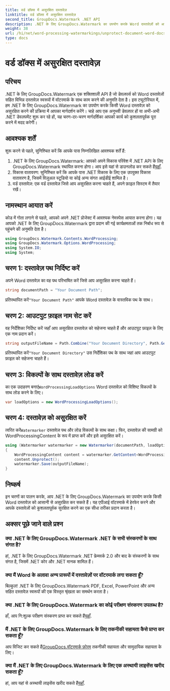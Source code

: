 ```yaml
---
title: वर्ड डॉक्स में असुरक्षित दस्तावेज़
linktitle: वर्ड डॉक्स में असुरक्षित दस्तावेज़
second_title: GroupDocs.Watermark .NET API
description: .NET के लिए GroupDocs.Watermark का उपयोग करके Word दस्तावेज़ों को आसानी से असुरक्षित करना सीखें। हमारे चरण-दर-चरण मार्गदर्शिका का पालन करें.
weight: 38
url: /hi/net/word-processing-watermarkings/unprotect-document-word-docs/
type: docs
---
```

# वर्ड डॉक्स में असुरक्षित दस्तावेज़

## परिचय
.NET के लिए GroupDocs.Watermark एक शक्तिशाली API है जो डेवलपर्स को Word दस्तावेज़ों सहित विभिन्न दस्तावेज़ स्वरूपों में वॉटरमार्क के साथ काम करने की अनुमति देता है। इस ट्यूटोरियल में, हम .NET के लिए GroupDocs.Watermark का उपयोग करके किसी Word दस्तावेज़ को असुरक्षित करने की प्रक्रिया में आपका मार्गदर्शन करेंगे। चाहे आप एक अनुभवी डेवलपर हों या अभी-अभी .NET डेवलपमेंट शुरू कर रहे हों, यह चरण-दर-चरण मार्गदर्शिका आपको कार्य को कुशलतापूर्वक पूरा करने में मदद करेगी।
## आवश्यक शर्तें
शुरू करने से पहले, सुनिश्चित करें कि आपके पास निम्नलिखित आवश्यक शर्तें हैं:
1.  .NET के लिए GroupDocs.Watermark: आपको अपने विकास परिवेश में .NET API के लिए GroupDocs.Watermark स्थापित करना होगा। आप इसे यहां से डाउनलोड कर सकते हैं[यहाँ](https://releases.groupdocs.com/Watermark/net/).
2. विकास वातावरण: सुनिश्चित करें कि आपके पास .NET विकास के लिए एक उपयुक्त विकास वातावरण है, जिसमें विज़ुअल स्टूडियो या कोई अन्य संगत आईडीई शामिल है।
3. वर्ड दस्तावेज़: एक वर्ड दस्तावेज़ जिसे आप असुरक्षित करना चाहते हैं, अपने फ़ाइल सिस्टम में तैयार रखें।

## नामस्थान आयात करें
कोड में गोता लगाने से पहले, आपको अपने .NET प्रोजेक्ट में आवश्यक नेमस्पेस आयात करना होगा। यह आपको .NET के लिए GroupDocs.Watermark द्वारा प्रदान की गई कार्यक्षमताओं तक निर्बाध रूप से पहुंचने की अनुमति देता है।
```csharp
using GroupDocs.Watermark.Contents.WordProcessing;
using GroupDocs.Watermark.Options.WordProcessing;
using System.IO;
using System;
```
## चरण 1: दस्तावेज़ पथ निर्दिष्ट करें
अपने Word दस्तावेज़ का वह पथ परिभाषित करें जिसे आप असुरक्षित करना चाहते हैं।
```csharp
string documentPath = "Your Document Path";
```
 प्रतिस्थापित करें`"Your Document Path"` आपके Word दस्तावेज़ के वास्तविक पथ के साथ।
## चरण 2: आउटपुट फ़ाइल नाम सेट करें
वह निर्देशिका निर्दिष्ट करें जहाँ आप असुरक्षित दस्तावेज़ को सहेजना चाहते हैं और आउटपुट फ़ाइल के लिए एक नाम प्रदान करें।
```csharp
string outputFileName = Path.Combine("Your Document Directory", Path.GetFileName(documentPath));
```
 प्रतिस्थापित करें`"Your Document Directory"` उस निर्देशिका पथ के साथ जहां आप आउटपुट फ़ाइल को सहेजना चाहते हैं।
## चरण 3: विकल्पों के साथ दस्तावेज़ लोड करें
 का एक उदाहरण बनाएं`WordProcessingLoadOptions` Word दस्तावेज़ को विशिष्ट विकल्पों के साथ लोड करने के लिए।
```csharp
var loadOptions = new WordProcessingLoadOptions();
```
## चरण 4: दस्तावेज़ को असुरक्षित करें
 त्वरित करें`Watermarker` दस्तावेज़ पथ और लोड विकल्पों के साथ कक्षा। फिर, दस्तावेज़ की सामग्री को WordProcessingContent के रूप में प्राप्त करें और इसे असुरक्षित करें।
```csharp
using (Watermarker watermarker = new Watermarker(documentPath, loadOptions))
{
    WordProcessingContent content = watermarker.GetContent<WordProcessingContent>();
    content.Unprotect();
    watermarker.Save(outputFileName);
}
```

## निष्कर्ष
इन चरणों का पालन करके, आप .NET के लिए GroupDocs.Watermark का उपयोग करके किसी Word दस्तावेज़ को आसानी से असुरक्षित कर सकते हैं। यह एपीआई वॉटरमार्क में हेरफेर करने और आपके दस्तावेज़ों को कुशलतापूर्वक सुरक्षित करने का एक सीधा तरीका प्रदान करता है।
## अक्सर पूछे जाने वाले प्रश्न
### क्या .NET के लिए GroupDocs.Watermark .NET के सभी संस्करणों के साथ संगत है?
हां, .NET के लिए GroupDocs.Watermark .NET फ्रेमवर्क 2.0 और बाद के संस्करणों के साथ संगत है, जिसमें .NET कोर और .NET मानक शामिल हैं।
### क्या मैं Word के अलावा अन्य प्रारूपों में दस्तावेज़ों पर वॉटरमार्क लगा सकता हूँ?
बिल्कुल! .NET के लिए GroupDocs.Watermark PDF, Excel, PowerPoint और अन्य सहित दस्तावेज़ स्वरूपों की एक विस्तृत श्रृंखला का समर्थन करता है।
### क्या .NET के लिए GroupDocs.Watermark का कोई परीक्षण संस्करण उपलब्ध है?
 हाँ, आप नि:शुल्क परीक्षण संस्करण प्राप्त कर सकते हैं[यहाँ](https://releases.groupdocs.com/).
### मैं .NET के लिए GroupDocs.Watermark के लिए तकनीकी सहायता कैसे प्राप्त कर सकता हूँ?
 आप विजिट कर सकते हैं[GroupDocs.वॉटरमार्क फ़ोरम](https://forum.groupdocs.com/c/watermark/19) तकनीकी सहायता और सामुदायिक सहायता के लिए।
### क्या मैं .NET के लिए GroupDocs.Watermark के लिए एक अस्थायी लाइसेंस खरीद सकता हूँ?
 हां, आप यहां से अस्थायी लाइसेंस खरीद सकते हैं[यहाँ](https://purchase.groupdocs.com/temporary-license/).